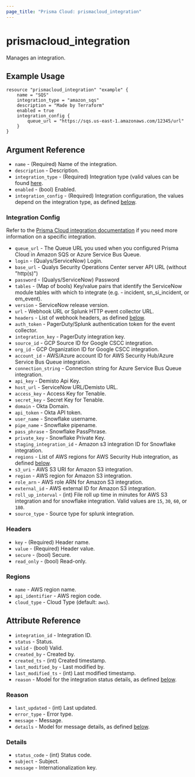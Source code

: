 ```yaml
---
page_title: "Prisma Cloud: prismacloud_integration"
---
```


# prismacloud_integration

Manages an integration.

## Example Usage

```hcl
resource "prismacloud_integration" "example" {
    name = "SQS"
    integration_type = "amazon_sqs"
    description = "Made by Terraform"
    enabled = true
    integration_config {
        queue_url = "https://sqs.us-east-1.amazonaws.com/12345/url"
    }
}
```

## Argument Reference

* `name` - (Required) Name of the integration.
* `description` - Description.
* `integration_type` - (Required) Integration type (valid values can be found [here](https://api.docs.prismacloud.io/reference#integrations).
* `enabled` - (bool) Enabled.
* `integration_config` - (Required) Integration configuration, the values depend on the integration type, as defined [below](#integration-config).

### Integration Config

Refer to the [Prisma Cloud integration documentation](https://api.docs.prismacloud.io/reference#integration-configuration) if you need more information on a specific integration.

* `queue_url` - The Queue URL you used when you configured Prisma Cloud in Amazon SQS or Azure Service Bus Queue.
* `login` - (Qualys/ServiceNow) Login.
* `base_url` - Qualys Security Operations Center server API URL (without "http(s)")
* `password` - (Qualys/ServiceNow) Password
* `tables` - (Map of bools) Key/value pairs that identify the ServiceNow module tables with which to integrate (e.g. - incident, sn_si_incident, or em_event).
* `version` - ServiceNow release version.
* `url` - Webhook URL or Splunk HTTP event collector URL.
* `headers` - List of webhook headers, as defined [below](#headers).
* `auth_token` - PagerDuty/Splunk authentication token for the event collector.
* `integration_key` - PagerDuty integration key.
* `source_id` - GCP Source ID for Google CSCC integration.
* `org_id` - GCP Organization ID for Google CSCC integration.
* `account_id` - AWS/Azure account ID for AWS Security Hub/Azure Service Bus Queue integration.
* `connection_string` - Connection string for Azure Service Bus Queue integration.
* `api_key` - Demisto Api Key.
* `host_url` - ServiceNow URL/Demisto URL.
* `access_key` - Access Key for Tenable.
* `secret_key` - Secret Key for Tenable.
* `domain` - Okta Domain.
* `api_token` - Okta API token.
* `user_name` - Snowflake username.
* `pipe_name` - Snowflake pipename.
* `pass_phrase` - Snowflake PassPhrase.
* `private_key` - Snowflake Private Key.
* `staging_integration_id` - Amazon s3 integration ID for Snowflake integration.  
* `regions` - List of AWS regions for AWS Security Hub integration, as defined [below](#regions).
* `s3_uri` - AWS S3 URI for Amazon S3 integration.
* `region` - AWS region for Amazon S3 integration.
* `role_arn` - AWS role ARN for Amazon S3 integration.
* `external_id` - AWS external ID for Amazon S3 integration.
* `roll_up_interval` - (int) File roll up time in minutes for AWS S3 integration and for snowflake integration. Valid values are `15`, `30`, `60`, or `180`.
* `source_type` - Source type for splunk integration.

### Headers

* `key` - (Required) Header name.
* `value` - (Required) Header value.
* `secure` - (bool) Secure.
* `read_only` - (bool) Read-only.

### Regions

* `name` - AWS region name.
* `api_identifier` - AWS region code.
* `cloud_type` - Cloud Type (default: `aws`).

## Attribute Reference

* `integration_id` - Integration ID.
* `status` - Status.
* `valid` - (bool) Valid.
* `created_by` - Created by.
* `created_ts` - (int) Created timestamp.
* `last_modified_by` - Last modified by.
* `last_modified_ts` - (int) Last modified timestamp.
* `reason` - Model for the integration status details, as defined [below](#reason).

### Reason

* `last_updated` - (int) Last updated.
* `error_type` - Error type.
* `message` - Message.
* `details` - Model for message details, as defined [below](#details).

### Details

* `status_code` - (int) Status code.
* `subject` - Subject.
* `message` - Internationalization key.
